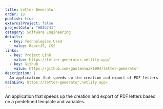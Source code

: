 ```yaml
---
title: Letter Generator
order: 10
publish: true
externalProject: false
projectColor: "#02b741"
category: Software Engineering
details:
  - key: Technologies Used
    value: ReactJS, CSS
links:
  - key: Project Link
    value: https://letter-generator.netlify.app/
  - key: Github
    value: https://github.com/gautamnaik1994/letter-generator
description: |
  An application that speeds up the creation and export of PDF letters based on a predefined template and variables.
mainLink: https://letter-generator.netlify.app/
---
```

An application that speeds up the creation and export of PDF letters based on a predefined template and variables.
